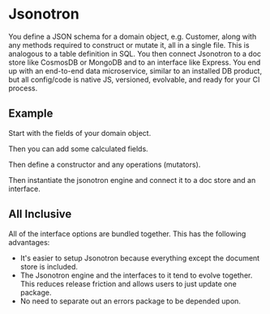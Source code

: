 # Jsonotron

You define a JSON schema for a domain object, e.g. Customer, along with any methods required to construct or mutate it, all in a single file.  This is analogous to a table definition in SQL.  You then connect Jsonotron to a doc store like CosmosDB or MongoDB and to an interface like Express.  You end up with an end-to-end data microservice, similar to an installed DB product, but all config/code is native JS, versioned, evolvable, and ready for your CI process.

## Example

Start with the fields of your domain object.

Then you can add some calculated fields.

Then define a constructor and any operations (mutators).


Then instantiate the jsonotron engine and connect it to a doc store and an interface.
 



## All Inclusive

All of the interface options are bundled together.  This has the following advantages:

* It's easier to setup Jsonotron because everything except the document store is included.
* The Jsonotron engine and the interfaces to it tend to evolve together.  This reduces release friction and allows users to just update one package.
* No need to separate out an errors package to be depended upon.
